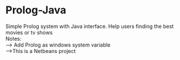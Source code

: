 # Prolog-Java
Simple Prolog system with Java interface. Help users finding the best movies or tv shows <br>
Notes: <br>
--> Add Prolog as windows system variable<br>
-->This is a Netbeans project <br>
